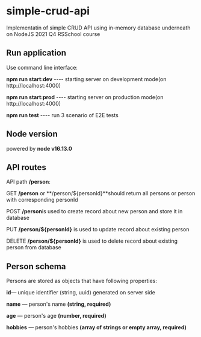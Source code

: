 # simple-crud-api
Implementatin of simple CRUD API using in-memory database underneath on NodeJS 2021 Q4 RSSchool course

## Run application

Use command line interface:

**npm run start:dev**  ---- starting server on development mode(on http://localhost:4000)

**npm run start:prod** ---- starting server on production mode(on http://localhost:4000)

**npm run test**  ---- run 3 scenario of E2E tests


## Node version

powered by **node v16.13.0**

## API routes

API path **/person**:

GET **/person** or **/person/${personId}**should return all persons or person with corresponding personId

POST **/person**is used to create record about new person and store it in database

PUT **/person/${personId}** is used to update record about existing person

DELETE **/person/${personId}** is used to delete record about existing person from database

## Person schema

Persons are stored as objects that have following properties:

**id**— unique identifier (string, uuid) generated on server side

**name** — person's name **(string, required)**

**age** — person's age **(number, required)**

**hobbies** — person's hobbies **(array of strings or empty array, required)**
